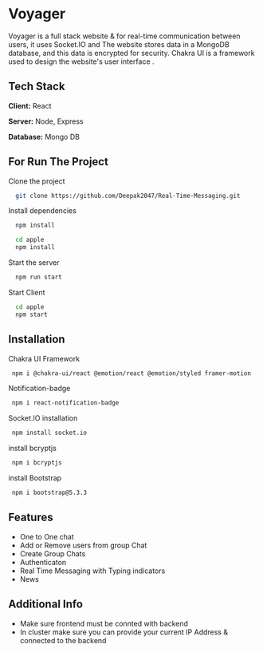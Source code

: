 # Voyager

Voyager is a full stack website & for  real-time communication between users, it uses Socket.IO and The website stores data in a MongoDB database, and this data is encrypted for security. Chakra UI is a framework used to design the website's user interface .

## Tech Stack

**Client:** React

**Server:** Node, Express

**Database:** Mongo DB


## For Run The Project

Clone the project

```bash
  git clone https://github.com/Deepak2047/Real-Time-Messaging.git
```

Install dependencies

```bash
  npm install
```
```bash
  cd apple
  npm install
```

Start the server

```bash
  npm run start
```
Start Client 
```bash
  cd apple
  npm start
```



## Installation
Chakra UI Framework

```bash
 npm i @chakra-ui/react @emotion/react @emotion/styled framer-motion
```
Notification-badge
```bash
 npm i react-notification-badge
```
Socket.IO installation
```bash
 npm install socket.io
```
install bcryptjs
```bash
 npm i bcryptjs
```
install Bootstrap
```bash
 npm i bootstrap@5.3.3
```


    
## Features

- One to One chat
- Add or Remove users from group Chat
- Create Group Chats
- Authenticaton
- Real Time Messaging with Typing indicators
- News


## Additional Info

* Make sure frontend must be connted with backend
* In cluster make sure you can provide your current IP Address & connected to the backend

